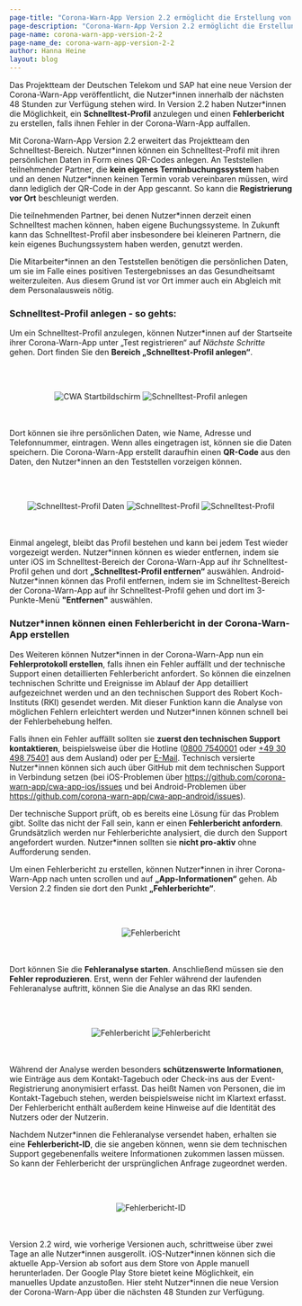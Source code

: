 ```yaml
---
page-title: "Corona-Warn-App Version 2.2 ermöglicht die Erstellung von Schnelltest-Profil und Fehlerbericht"
page-description: "Corona-Warn-App Version 2.2 ermöglicht die Erstellung von Schnelltest-Profil und Fehlerbericht"
page-name: corona-warn-app-version-2-2
page-name_de: corona-warn-app-version-2-2
author: Hanna Heine
layout: blog
---
```


Das Projektteam der Deutschen Telekom und SAP hat eine neue Version der Corona-Warn-App veröffentlicht, die Nutzer\*innen innerhalb der nächsten 48 Stunden zur Verfügung stehen wird. In Version 2.2 haben Nutzer*innen die Möglichkeit, ein **Schnelltest-Profil** anzulegen und einen **Fehlerbericht** zu erstellen, falls ihnen Fehler in der Corona-Warn-App auffallen. 

<!-- overview -->

Mit Corona-Warn-App Version 2.2 erweitert das Projektteam den Schnelltest-Bereich. Nutzer\*innen können ein Schnelltest-Profil mit ihren persönlichen Daten in Form eines QR-Codes anlegen. An Teststellen teilnehmender Partner, die **kein eigenes Terminbuchungssystem** haben und an denen Nutzer*innen keinen Termin vorab vereinbaren müssen, wird dann lediglich der QR-Code in der App gescannt. So kann die **Registrierung vor Ort** beschleunigt werden.

Die teilnehmenden Partner, bei denen Nutzer\*innen derzeit einen Schnelltest machen können, haben eigene Buchungssysteme. In Zukunft kann das Schnelltest-Profil aber insbesondere bei kleineren Partnern, die kein eigenes Buchungssystem haben werden, genutzt werden.

Die Mitarbeiter\*innen an den Teststellen  benötigen die persönlichen Daten, um sie im Falle eines positiven Testergebnisses an das Gesundheitsamt weiterzuleiten. Aus diesem Grund ist vor Ort immer auch ein Abgleich mit dem Personalausweis nötig.

### Schnelltest-Profil anlegen - so gehts: 

Um ein Schnelltest-Profil anzulegen, können Nutzer\*innen auf der Startseite ihrer Corona-Warn-App unter „Test registrieren“ auf *Nächste Schritte* gehen. Dort finden Sie den **Bereich „Schnelltest-Profil anlegen“**. 

<br></br>
<center> <img src="./startbildschirm.jpg" title="CWA Startbildschirm" style="align: center">  <img src="./profil-anlegen.jpg" title="Schnelltest-Profil anlegen" style="align: center"></center>
<br></br>

Dort können sie ihre persönlichen Daten, wie Name, Adresse und Telefonnummer, eintragen. Wenn alles eingetragen ist, können sie die Daten speichern. Die Corona-Warn-App erstellt daraufhin einen **QR-Code** aus den Daten, den Nutzer\*innen an den Teststellen vorzeigen können. 


<br></br>
<center> <img src="./profil-anlegen(2).jpg" title="Schnelltest-Profil Daten" style="align: center">  <img src="./profil-anlegen(3).jpg" title="Schnelltest-Profil" style="align: center">  <img src="./schnelltest-profil.jpg" title="Schnelltest-Profil" style="align: center"></center>
<br></br>

Einmal angelegt, bleibt das Profil bestehen und kann bei jedem Test wieder vorgezeigt werden. Nutzer\*innen können es wieder entfernen, indem sie unter iOS im Schnelltest-Bereich der Corona-Warn-App auf ihr Schnelltest-Profil gehen und dort **„Schnelltest-Profil entfernen“** auswählen. Android-Nutzer\*innen können das Profil entfernen, indem sie im Schnelltest-Bereich der Corona-Warn-App auf ihr Schnelltest-Profil gehen und dort im 3-Punkte-Menü **"Entfernen"** auswählen.

### Nutzer\*innen können einen Fehlerbericht in der Corona-Warn-App erstellen

Des Weiteren können Nutzer\*innen in der Corona-Warn-App nun ein **Fehlerprotokoll erstellen**, falls ihnen ein Fehler auffällt und der technische Support einen detaillierten Fehlerbericht anfordert. So können die einzelnen technischen Schritte und Ereignisse im Ablauf der App detailliert aufgezeichnet werden und an den technischen Support des Robert Koch-Instituts (RKI) gesendet werden. Mit dieser Funktion kann die Analyse von möglichen Fehlern erleichtert werden und Nutzer\*innen können schnell bei der Fehlerbehebung helfen.

Falls ihnen ein Fehler auffällt sollten sie **zuerst den technischen Support kontaktieren**, beispielsweise über die Hotline ([0800 7540001](tel:08007540001) oder [+49 30 498 75401](+493049875401) aus dem Ausland) oder per [E-Mail](mailto:corona-warn-app.opensource@sap.com). Technisch versierte Nutzer\*innen können sich auch über GitHub mit dem technischen Support in Verbindung setzen (bei iOS-Problemen über https://github.com/corona-warn-app/cwa-app-ios/issues und bei Android-Problemen über https://github.com/corona-warn-app/cwa-app-android/issues). 

Der technische Support prüft, ob es bereits eine Lösung für das Problem gibt. Sollte das nicht der Fall sein, kann er einen **Fehlerbericht anfordern**. Grundsätzlich werden nur Fehlerberichte analysiert, die durch den Support angefordert wurden. Nutzer*innen sollten sie **nicht pro-aktiv** ohne Aufforderung senden. 

Um einen Fehlerbericht zu erstellen, können Nutzer\*innen in ihrer Corona-Warn-App nach unten scrollen und auf **„App-Informationen“** gehen. Ab Version 2.2 finden sie dort den Punkt **„Fehlerberichte“**. 

<br></br>
<center> <img src="./app-info-fehlerberichte.jpg" title="Fehlerbericht" style="align: center"></center>
<br></br>

Dort können Sie die **Fehleranalyse starten**. Anschließend müssen sie den **Fehler reproduzieren**. Erst, wenn der Fehler während der laufenden Fehleranalyse auftritt, können Sie die Analyse an das RKI senden.

<br></br>
<center> <img src="./fehlerbericht(1).jpg" title="Fehlerbericht" style="align: center">  <img src="./fehlerbericht(2).jpg" title="Fehlerbericht" style="align: center"></center>
<br></br>

Während der Analyse werden besonders **schützenswerte Informationen**, wie Einträge aus dem Kontakt-Tagebuch oder Check-ins aus der Event-Registrierung anonymisiert erfasst. Das heißt Namen von Personen, die im Kontakt-Tagebuch stehen, werden beispielsweise nicht im Klartext erfasst. Der Fehlerbericht enthält außerdem keine Hinweise auf die Identität des Nutzers oder der Nutzerin. 

Nachdem Nutzer\*innen die Fehleranalyse versendet haben, erhalten sie eine **Fehlerbericht-ID**, die sie angeben können, wenn sie dem technischen Support gegebenenfalls weitere Informationen zukommen lassen müssen. So kann der Fehlerbericht der ursprünglichen Anfrage zugeordnet werden.  

<br></br>
<center> <img src="./fehlerbericht-id-historie.jpg" title="Fehlerbericht-ID" style="align: center"></center>
<br></br>

Version 2.2 wird, wie vorherige Versionen auch, schrittweise über zwei Tage an alle Nutzer\*innen ausgerollt. iOS-Nutzer\*innen können sich die aktuelle App-Version ab sofort aus dem Store von Apple manuell herunterladen. Der Google Play Store bietet keine Möglichkeit, ein manuelles Update anzustoßen. Hier steht Nutzer*innen die neue Version der Corona-Warn-App über die nächsten 48 Stunden zur Verfügung.
